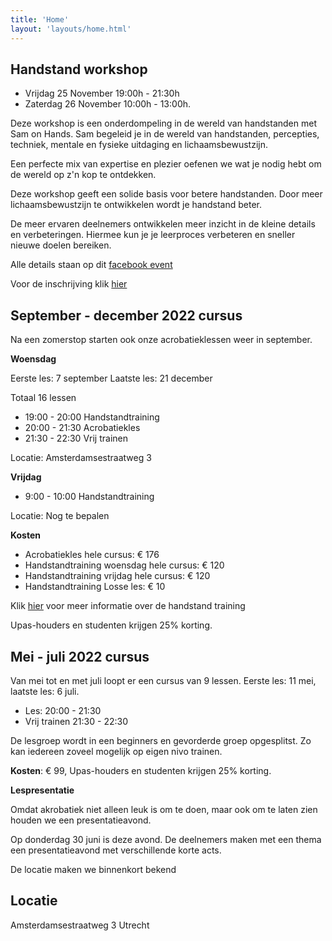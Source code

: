 ```yaml
---
title: 'Home'
layout: 'layouts/home.html'  
---
```


## Handstand workshop

- Vrijdag 25 November 19:00h - 21:30h
- Zaterdag 26 November 10:00h - 13:00h.

Deze workshop is een onderdompeling in de wereld van handstanden met Sam on Hands. Sam begeleid je in de wereld van handstanden, percepties, techniek, mentale en fysieke uitdaging en lichaamsbewustzijn.

Een perfecte mix van expertise en plezier oefenen we wat je nodig hebt om de wereld op z'n kop te ontdekken.

Deze workshop geeft een solide basis voor betere handstanden. Door meer lichaamsbewustzijn te ontwikkelen wordt je handstand beter.

De meer ervaren deelnemers ontwikkelen meer inzicht in de kleine details en verbeteringen. Hiermee kun je je leerproces verbeteren en sneller nieuwe doelen bereiken.


Alle details staan op dit [facebook event](https://www.facebook.com/events/3280662782204405)

Voor de inschrijving klik [hier](https://forms.gle/g4HqNxTWNyBzyQnt6)


## September - december 2022 cursus

Na een zomerstop starten ook onze acrobatieklessen weer in september. 

**Woensdag**

Eerste les: 7 september
Laatste les: 21 december

Totaal 16 lessen

- 19:00 - 20:00 Handstandtraining
- 20:00 - 21:30 Acrobatiekles
- 21:30 - 22:30 Vrij trainen

Locatie: Amsterdamsestraatweg 3

**Vrijdag**
- 9:00 - 10:00 Handstandtraining

Locatie: Nog te bepalen

**Kosten**
- Acrobatiekles hele cursus: € 176
- Handstandtraining woensdag hele cursus: € 120 
- Handstandtraining vrijdag hele cursus: € 120 
- Handstandtraining Losse les: € 10

Klik [hier](faq) voor meer informatie over de handstand training

Upas-houders en studenten krijgen 25% korting.





## Mei - juli 2022 cursus

Van mei tot en met juli loopt er een cursus van 9 lessen. Eerste les: 11 mei,
laatste les: 6 juli.

- Les: 20:00 - 21:30
- Vrij trainen 21:30 - 22:30

De lesgroep wordt in een beginners en gevorderde groep opgesplitst. Zo kan iedereen zoveel mogelijk op eigen nivo trainen.

**Kosten**: € 99, Upas-houders en studenten krijgen 25% korting.

**Lespresentatie**

Omdat akrobatiek niet alleen leuk is om te doen, maar ook om te laten zien houden we een presentatieavond.

Op donderdag 30 juni is deze avond. De deelnemers maken met een thema een presentatieavond met verschillende korte acts. 

De locatie maken we binnenkort bekend

## Locatie

Amsterdamsestraatweg 3 Utrecht
